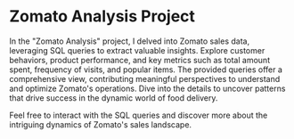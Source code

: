 # Zomato Analysis Project

In the "Zomato Analysis" project, I delved into Zomato sales data, leveraging SQL queries to extract valuable insights. Explore customer behaviors, product performance, and key metrics such as total amount spent, frequency of visits, and popular items. The provided queries offer a comprehensive view, contributing meaningful perspectives to understand and optimize Zomato's operations. Dive into the details to uncover patterns that drive success in the dynamic world of food delivery.

Feel free to interact with the SQL queries and discover more about the intriguing dynamics of Zomato's sales landscape.
